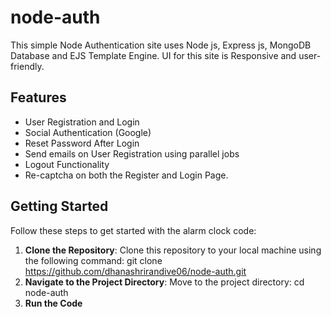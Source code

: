 # node-auth

This simple Node Authentication site uses Node js, Express js, MongoDB Database and EJS Template Engine. UI for this site is Responsive and user-friendly.

## Features

- User Registration and Login
- Social Authentication (Google)
- Reset Password After Login
- Send emails on User Registration using parallel jobs
- Logout Functionality
- Re-captcha on both the Register and Login Page.


## Getting Started

Follow these steps to get started with the alarm clock code:

1. **Clone the Repository**: Clone this repository to your local machine using the following command:
    git clone https://github.com/dhanashrirandive06/node-auth.git
2. **Navigate to the Project Directory**: Move to the project directory:
    cd node-auth
3. **Run the Code**
